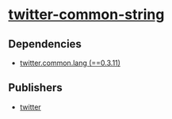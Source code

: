 # [twitter-common-string](https://pypi.org/project/twitter-common-string)

## Dependencies
- [twitter.common.lang (==0.3.11)](packages/t/twitter.common.lang.md)



## Publishers
- [twitter](https://pypi.org/user/twitter)

